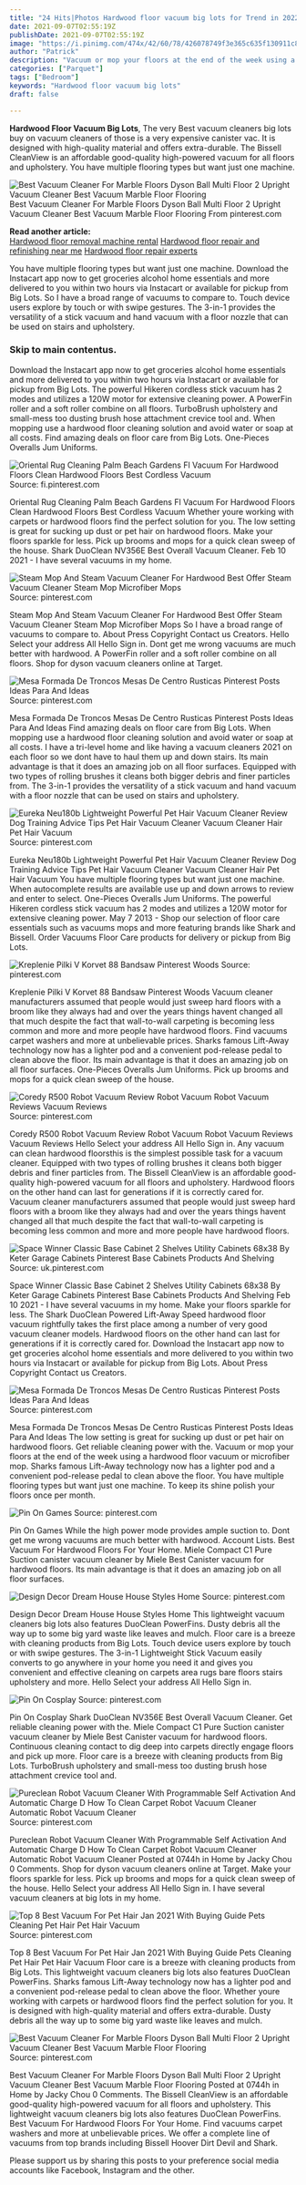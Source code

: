 ```yaml
---
title: "24 Hits|Photos Hardwood floor vacuum big lots for Trend in 2022"
date: 2021-09-07T02:55:19Z
publishDate: 2021-09-07T02:55:19Z
image: "https://i.pinimg.com/474x/42/60/78/426078749f3e365c635f130911c87585.jpg"
author: "Patrick"
description: "Vacuum or mop your floors at the end of the week using a hardwood floor vacuum or microfiber mop. Dont get me wrong vacuums are much better with hardwood. Hardwood floor vacuum big lots"
categories: ["Parquet"]
tags: ["Bedroom"]
keywords: "Hardwood floor vacuum big lots"
draft: false

---
```

<!-- Head tag Code -->
**Hardwood Floor Vacuum Big Lots**, The very Best vacuum cleaners big lots buy on vacuum cleaners of those is a very expensive canister vac. It is designed with high-quality material and offers extra-durable. The Bissell CleanView is an affordable good-quality high-powered vacuum for all floors and upholstery. You have multiple flooring types but want just one machine.

![Best Vacuum Cleaner For Marble Floors Dyson Ball Multi Floor 2 Upright Vacuum Cleaner Best Vacuum Marble Floor Flooring](https://i.pinimg.com/474x/42/60/78/426078749f3e365c635f130911c87585.jpg "Best Vacuum Cleaner For Marble Floors Dyson Ball Multi Floor 2 Upright Vacuum Cleaner Best Vacuum Marble Floor Flooring")
Best Vacuum Cleaner For Marble Floors Dyson Ball Multi Floor 2 Upright Vacuum Cleaner Best Vacuum Marble Floor Flooring From pinterest.com

**Read another article:**  
[Hardwood floor removal machine rental](/hardwood-floor-removal-machine-rental/)
[Hardwood floor repair and refinishing near me](/hardwood-floor-repair-and-refinishing-near-me/)
[Hardwood floor repair experts](/hardwood-floor-repair-experts/)


You have multiple flooring types but want just one machine. Download the Instacart app now to get groceries alcohol home essentials and more delivered to you within two hours via Instacart or available for pickup from Big Lots. So I have a broad range of vacuums to compare to. Touch device users explore by touch or with swipe gestures. The 3-in-1 provides the versatility of a stick vacuum and hand vacuum with a floor nozzle that can be used on stairs and upholstery.

### Skip to main contentus.

Download the Instacart app now to get groceries alcohol home essentials and more delivered to you within two hours via Instacart or available for pickup from Big Lots. The powerful Hikeren cordless stick vacuum has 2 modes and utilizes a 120W motor for extensive cleaning power. A PowerFin roller and a soft roller combine on all floors. TurboBrush upholstery and small-mess too dusting brush hose attachment crevice tool and. When mopping use a hardwood floor cleaning solution and avoid water or soap at all costs. Find amazing deals on floor care from Big Lots. One-Pieces Overalls Jum Uniforms.


![Oriental Rug Cleaning Palm Beach Gardens Fl Vacuum For Hardwood Floors Clean Hardwood Floors Best Cordless Vacuum](https://i.pinimg.com/736x/dc/cd/75/dccd75f0c1777bb0a8b887f4bed0d43e.jpg "Oriental Rug Cleaning Palm Beach Gardens Fl Vacuum For Hardwood Floors Clean Hardwood Floors Best Cordless Vacuum")
Source: fi.pinterest.com

Oriental Rug Cleaning Palm Beach Gardens Fl Vacuum For Hardwood Floors Clean Hardwood Floors Best Cordless Vacuum Whether youre working with carpets or hardwood floors find the perfect solution for you. The low setting is great for sucking up dust or pet hair on hardwood floors. Make your floors sparkle for less. Pick up brooms and mops for a quick clean sweep of the house. Shark DuoClean NV356E Best Overall Vacuum Cleaner. Feb 10 2021 - I have several vacuums in my home.

![Steam Mop And Steam Vacuum Cleaner For Hardwood Best Offer Steam Vacuum Cleaner Steam Mop Microfiber Mops](https://i.pinimg.com/564x/de/b6/2d/deb62dfb462f660160848f85e30b0188.jpg "Steam Mop And Steam Vacuum Cleaner For Hardwood Best Offer Steam Vacuum Cleaner Steam Mop Microfiber Mops")
Source: pinterest.com

Steam Mop And Steam Vacuum Cleaner For Hardwood Best Offer Steam Vacuum Cleaner Steam Mop Microfiber Mops So I have a broad range of vacuums to compare to. About Press Copyright Contact us Creators. Hello Select your address All Hello Sign in. Dont get me wrong vacuums are much better with hardwood. A PowerFin roller and a soft roller combine on all floors. Shop for dyson vacuum cleaners online at Target.

![Mesa Formada De Troncos Mesas De Centro Rusticas Pinterest Posts Ideas Para And Ideas](https://s-media-cache-ak0.pinimg.com/236x/dd/f3/d5/ddf3d5a374b957ca146e32480de01a81.jpg "Mesa Formada De Troncos Mesas De Centro Rusticas Pinterest Posts Ideas Para And Ideas")
Source: pinterest.com

Mesa Formada De Troncos Mesas De Centro Rusticas Pinterest Posts Ideas Para And Ideas Find amazing deals on floor care from Big Lots. When mopping use a hardwood floor cleaning solution and avoid water or soap at all costs. I have a tri-level home and like having a vacuum cleaners 2021 on each floor so we dont have to haul them up and down stairs. Its main advantage is that it does an amazing job on all floor surfaces. Equipped with two types of rolling brushes it cleans both bigger debris and finer particles from. The 3-in-1 provides the versatility of a stick vacuum and hand vacuum with a floor nozzle that can be used on stairs and upholstery.

![Eureka Neu180b Lightweight Powerful Pet Hair Vacuum Cleaner Review Dog Training Advice Tips Pet Hair Vacuum Cleaner Vacuum Cleaner Hair Pet Hair Vacuum](https://i.pinimg.com/originals/96/10/b0/9610b06400fcb3b11091693d588d4c3a.jpg "Eureka Neu180b Lightweight Powerful Pet Hair Vacuum Cleaner Review Dog Training Advice Tips Pet Hair Vacuum Cleaner Vacuum Cleaner Hair Pet Hair Vacuum")
Source: pinterest.com

Eureka Neu180b Lightweight Powerful Pet Hair Vacuum Cleaner Review Dog Training Advice Tips Pet Hair Vacuum Cleaner Vacuum Cleaner Hair Pet Hair Vacuum You have multiple flooring types but want just one machine. When autocomplete results are available use up and down arrows to review and enter to select. One-Pieces Overalls Jum Uniforms. The powerful Hikeren cordless stick vacuum has 2 modes and utilizes a 120W motor for extensive cleaning power. May 7 2013 - Shop our selection of floor care essentials such as vacuums mops and more featuring brands like Shark and Bissell. Order Vacuums Floor Care products for delivery or pickup from Big Lots.

![Kreplenie Pilki V Korvet 88 Bandsaw Pinterest Woods](https://s-media-cache-ak0.pinimg.com/originals/e8/27/d5/e827d57bb22454b1e73cb5cbd259acac.png "Kreplenie Pilki V Korvet 88 Bandsaw Pinterest Woods")
Source: pinterest.com

Kreplenie Pilki V Korvet 88 Bandsaw Pinterest Woods Vacuum cleaner manufacturers assumed that people would just sweep hard floors with a broom like they always had and over the years things havent changed all that much despite the fact that wall-to-wall carpeting is becoming less common and more and more people have hardwood floors. Find vacuums carpet washers and more at unbelievable prices. Sharks famous Lift-Away technology now has a lighter pod and a convenient pod-release pedal to clean above the floor. Its main advantage is that it does an amazing job on all floor surfaces. One-Pieces Overalls Jum Uniforms. Pick up brooms and mops for a quick clean sweep of the house.

![Coredy R500 Robot Vacuum Review Robot Vacuum Robot Vacuum Reviews Vacuum Reviews](https://i.pinimg.com/736x/b2/31/11/b23111ff71179d38dd0ba3140a10f676.jpg "Coredy R500 Robot Vacuum Review Robot Vacuum Robot Vacuum Reviews Vacuum Reviews")
Source: pinterest.com

Coredy R500 Robot Vacuum Review Robot Vacuum Robot Vacuum Reviews Vacuum Reviews Hello Select your address All Hello Sign in. Any vacuum can clean hardwood floorsthis is the simplest possible task for a vacuum cleaner. Equipped with two types of rolling brushes it cleans both bigger debris and finer particles from. The Bissell CleanView is an affordable good-quality high-powered vacuum for all floors and upholstery. Hardwood floors on the other hand can last for generations if it is correctly cared for. Vacuum cleaner manufacturers assumed that people would just sweep hard floors with a broom like they always had and over the years things havent changed all that much despite the fact that wall-to-wall carpeting is becoming less common and more and more people have hardwood floors.

![Space Winner Classic Base Cabinet 2 Shelves Utility Cabinets 68x38 By Keter Garage Cabinets Pinterest Base Cabinets Products And Shelving](https://s-media-cache-ak0.pinimg.com/236x/d6/6e/f1/d66ef1b99ec1f591c822e94ab72c693c.jpg "Space Winner Classic Base Cabinet 2 Shelves Utility Cabinets 68x38 By Keter Garage Cabinets Pinterest Base Cabinets Products And Shelving")
Source: uk.pinterest.com

Space Winner Classic Base Cabinet 2 Shelves Utility Cabinets 68x38 By Keter Garage Cabinets Pinterest Base Cabinets Products And Shelving Feb 10 2021 - I have several vacuums in my home. Make your floors sparkle for less. The Shark DuoClean Powered Lift-Away Speed hardwood floor vacuum rightfully takes the first place among a number of very good vacuum cleaner models. Hardwood floors on the other hand can last for generations if it is correctly cared for. Download the Instacart app now to get groceries alcohol home essentials and more delivered to you within two hours via Instacart or available for pickup from Big Lots. About Press Copyright Contact us Creators.

![Mesa Formada De Troncos Mesas De Centro Rusticas Pinterest Posts Ideas Para And Ideas](https://s-media-cache-ak0.pinimg.com/736x/53/ae/88/53ae881bad2b758f97f5dcae68997ff2.jpg "Mesa Formada De Troncos Mesas De Centro Rusticas Pinterest Posts Ideas Para And Ideas")
Source: pinterest.com

Mesa Formada De Troncos Mesas De Centro Rusticas Pinterest Posts Ideas Para And Ideas The low setting is great for sucking up dust or pet hair on hardwood floors. Get reliable cleaning power with the. Vacuum or mop your floors at the end of the week using a hardwood floor vacuum or microfiber mop. Sharks famous Lift-Away technology now has a lighter pod and a convenient pod-release pedal to clean above the floor. You have multiple flooring types but want just one machine. To keep its shine polish your floors once per month.

![Pin On Games](https://i.pinimg.com/originals/ae/b8/7c/aeb87c49b9bc0fa98ea425e58d800d39.jpg "Pin On Games")
Source: pinterest.com

Pin On Games While the high power mode provides ample suction to. Dont get me wrong vacuums are much better with hardwood. Account Lists. Best Vacuum For Hardwood Floors For Your Home. Miele Compact C1 Pure Suction canister vacuum cleaner by Miele Best Canister vacuum for hardwood floors. Its main advantage is that it does an amazing job on all floor surfaces.

![Design Decor Dream House House Styles Home](https://i.pinimg.com/736x/93/00/de/9300dea9984fb6f1df9d42225154ab89--spring-home-decor-dream-kitchens.jpg "Design Decor Dream House House Styles Home")
Source: pinterest.com

Design Decor Dream House House Styles Home This lightweight vacuum cleaners big lots also features DuoClean PowerFins. Dusty debris all the way up to some big yard waste like leaves and mulch. Floor care is a breeze with cleaning products from Big Lots. Touch device users explore by touch or with swipe gestures. The 3-in-1 Lightweight Stick Vacuum easily converts to go anywhere in your home you need it and gives you convenient and effective cleaning on carpets area rugs bare floors stairs upholstery and more. Hello Select your address All Hello Sign in.

![Pin On Cosplay](http://img1.etsystatic.com/004/0/7076382/il_570xN.355918557_lb41.jpg "Pin On Cosplay")
Source: pinterest.com

Pin On Cosplay Shark DuoClean NV356E Best Overall Vacuum Cleaner. Get reliable cleaning power with the. Miele Compact C1 Pure Suction canister vacuum cleaner by Miele Best Canister vacuum for hardwood floors. Continuous cleaning contact to dig deep into carpets directly engage floors and pick up more. Floor care is a breeze with cleaning products from Big Lots. TurboBrush upholstery and small-mess too dusting brush hose attachment crevice tool and.

![Pureclean Robot Vacuum Cleaner With Programmable Self Activation And Automatic Charge D How To Clean Carpet Robot Vacuum Cleaner Automatic Robot Vacuum Cleaner](https://i.pinimg.com/originals/3e/ca/2b/3eca2bf7943068afa884261615062619.jpg "Pureclean Robot Vacuum Cleaner With Programmable Self Activation And Automatic Charge D How To Clean Carpet Robot Vacuum Cleaner Automatic Robot Vacuum Cleaner")
Source: pinterest.com

Pureclean Robot Vacuum Cleaner With Programmable Self Activation And Automatic Charge D How To Clean Carpet Robot Vacuum Cleaner Automatic Robot Vacuum Cleaner Posted at 0744h in Home by Jacky Chou 0 Comments. Shop for dyson vacuum cleaners online at Target. Make your floors sparkle for less. Pick up brooms and mops for a quick clean sweep of the house. Hello Select your address All Hello Sign in. I have several vacuum cleaners at big lots in my home.

![Top 8 Best Vacuum For Pet Hair Jan 2021 With Buying Guide Pets Cleaning Pet Hair Pet Hair Vacuum](https://i.pinimg.com/736x/f6/a7/67/f6a7675025cd0ba59f6cb39727ff5ff6.jpg "Top 8 Best Vacuum For Pet Hair Jan 2021 With Buying Guide Pets Cleaning Pet Hair Pet Hair Vacuum")
Source: pinterest.com

Top 8 Best Vacuum For Pet Hair Jan 2021 With Buying Guide Pets Cleaning Pet Hair Pet Hair Vacuum Floor care is a breeze with cleaning products from Big Lots. This lightweight vacuum cleaners big lots also features DuoClean PowerFins. Sharks famous Lift-Away technology now has a lighter pod and a convenient pod-release pedal to clean above the floor. Whether youre working with carpets or hardwood floors find the perfect solution for you. It is designed with high-quality material and offers extra-durable. Dusty debris all the way up to some big yard waste like leaves and mulch.

![Best Vacuum Cleaner For Marble Floors Dyson Ball Multi Floor 2 Upright Vacuum Cleaner Best Vacuum Marble Floor Flooring](https://i.pinimg.com/474x/42/60/78/426078749f3e365c635f130911c87585.jpg "Best Vacuum Cleaner For Marble Floors Dyson Ball Multi Floor 2 Upright Vacuum Cleaner Best Vacuum Marble Floor Flooring")
Source: pinterest.com

Best Vacuum Cleaner For Marble Floors Dyson Ball Multi Floor 2 Upright Vacuum Cleaner Best Vacuum Marble Floor Flooring Posted at 0744h in Home by Jacky Chou 0 Comments. The Bissell CleanView is an affordable good-quality high-powered vacuum for all floors and upholstery. This lightweight vacuum cleaners big lots also features DuoClean PowerFins. Best Vacuum For Hardwood Floors For Your Home. Find vacuums carpet washers and more at unbelievable prices. We offer a complete line of vacuums from top brands including Bissell Hoover Dirt Devil and Shark.

Please support us by sharing this posts to your preference social media accounts like Facebook, Instagram and the other.

